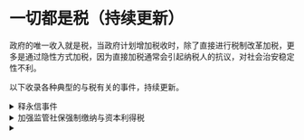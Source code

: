 # 一切都是税（持续更新）

政府的唯一收入就是税，当政府计划增加税收时，除了直接进行税制改革加税，更多是通过隐性方式加税，因为直接加税通常会引起纳税人的抗议，对社会治安稳定性不利。

以下收录各种典型的与税有关的事件，持续更新。

<details>
<summary>释永信事件</summary>

### 少林寺商业化

释永信对少林寺的商业化经营和推广，引起了部分争议。他也因此被称为“少林 CEO”、“政治和尚”、“经济和尚”。但他认为：“我们不是为了经济收入，少林寺的门票收入已经完全足够僧人的开销，我们是为了光大佛教事业。”2006 年，因对登封旅游事业做出突出贡献，释永信获得当地政府赠送的价值 100 多万元的大众越野车。2009 年 11 月，少林寺官网遭遇黑客攻击，并贴出伪造的释永信对少林寺商业化悔过书。

### 涉嫌犯罪

2015 年 7 月 26 日，网络上出现一个名为《少林寺方丈释永信这只大老虎，谁来监督》的举报贴。该帖子的作者“释正义”自称是一名少林寺弟子。他在帖子中举报释永信，称其有双重户籍，强奸尼僧释延果，包养数名情妇，与哈尔滨女子关丽丽、尼僧释延洁（俗名：韩明君）各有一名私生女，并出具相关证据。30 日，29 名少林寺弟子在网络上发表声明，指称“释正义”为被释永信逐出少林寺的原武僧总教头释延鲁，并谴责其“欺师灭祖”的行为。对此释延鲁否认，少林寺方面声称不清楚此人是否是释延鲁。释永信原定要在 8 月 2 日率团赴泰国曼谷参加少林功夫表演，但受到登封市宗教局的调查而未出国，由少林寺首座释永福临时带团。登封市公安局少林派出所的副所长来到少林寺中询问释永信并做了三页笔录。8 月 8 日，释延鲁带领释永信前法律顾问王永华等少林寺相关人士，在北京向国家宗教局实名举报释永信，举报内容与先前的“释正义”相似。8 月 25 日，国家宗教局透露，针对释永信的举报材料，已转送河南省宗教局了解核实。2015 年 11 月，河南调查组公布了调查初步结果：释永信没有私生子女，方丈资格的获得“程序如法合规”；被举报的经济和其他问题，正在依法依规调查中。

### 正式被查

释永信于 2025 年 2 月访问梵蒂冈与时任教宗方济各会面，回国后旋即被限制出境；同年 5 月郑州市和登封市的宗教局、统战部派员进驻少林寺调查。其后甚至传出其携带 7 名情人、21 名子女、6 名寺院工作人员共 38 人企图潜逃美国，但于上海浦东机场遭拦截的谣言，更导致开封警方出面辟谣。

2025 年 7 月 27 日，少林寺管理处官方通报，释永信涉嫌刑事犯罪，挪用侵占项目资金寺院资产；严重违反佛教戒律，长期与多名女性保持不正当关系并育有私生子。目前正在接受多部门联合调查。有关情况将及时向社会公布。消息指释永信于 7 月 25 日深夜被“叫走”。

7 月 28 日，中国佛教协会发布公告表示，释永信的所作所为性质十分恶劣，严重败坏了佛教界的声誉，损害了出家人的形象，该会坚决拥护和支持对释永信的依法处理决定。日前，该会收到河南省佛教协会报来《关于注销释永信戒牒的报告》。根据有关规定，中国佛教协会同意对释永信的戒牒予以注销。

7 月 29 日，释永信的少林寺住持职务由洛阳白马寺住持释印乐接替。

*source: wikipedia*

### 地方税收压力

中国大陆官方查处释永信给出的理由，和多年前的争议理由并没有差别，可以合理推断官方一直在纵容他的违法犯罪行为。现在才进行查处应该主要是，全国各地都在想方设法增加税收进行化解债务，宗教场所的现金流非常稳健，且随着经济持续下行导致的社会信教思潮，宗教场所的利润屡创新高，因此地方政府必须拿下这部分资金用以补充税收。至于释永信的私人生活，可以看出官方并不过多干涉，理论上脍炙人口的“少林寺”只是少林文化旅游有限公司，由中旅集团下属中旅发展公司为主要控股的商业实体，是借宗教进行商业盈利实体。

</details>

<details>
<summary>加强监管社保强制缴纳与资本利得税</summary>

### 加强监管社保强制缴纳，延缓社保结余资金亏空

最高人民法院召开新闻发布会，发布《最高人民法院关于审理劳动争议案件适用法律问题的解释(二)》，针对社会广泛关注的热点争议问题，统一法律适用标准，切实维护劳动者合法权益，解释自 9 月 1 日起施行。依法参加社会保险是用人单位和劳动者的法定义务。针对实践中存在的用人单位规避社保缴纳、劳动者主动放弃社保等问题，司法解释作出明确规定:无论双方协商还是劳动者单方承诺，任何“不缴社保”的约定都是无效的。最高人民法院民一庭法官张艳介绍，比如用人单位为了降低用工成本，比如有的劳动者为了多拿工资，要求用人单位把社会保险费以补助的方式发放给个人，两种情况都存在。本次司法解释就明确规定了用人单位和劳动者约定不缴纳社会保险，或者劳动者单方承诺不缴纳社会保险都是无效的。

### 加强个人境外资本利得税收监管

《金融时报》刊文，据了解，近期有纳税人收到了税务部门通知，告知其需要依法办理境外所得申报并缴纳相应税款。“根据我国个人所得税法，个人股票交易所得属于财产转让所得，应当适用 20% 的税率按次征收。其中，个人在境内二级市场的股票交易所得暂免征收个人所得税;在境外直接进行股票交易所得没有免税规定，需要在取得所得的次年申报纳税。吉林财经大学税务学院院长张巍解释说。为了更加合理的征收，我国税务部门在征管时，允许纳税人按照纳税年度盈亏相抵，但不允许跨年互抵。依法纳税是每个公民应尽的义务。个人未申报或者未如实申报境外所得，除了会被税务机关要求补缴税款外，还会被加收滞纳金，情形严重的还可能被稽查部门立案检查，将面临税务处罚。纳税人如果发现自己此前申报个税时，存在少报、漏报境外所得的，要及时补正。（金融时报）

### 恢复债券利息收入的增值税

财政部、税务总局公布国债等债券利息收入增值税政策的公告。自 2025 年 8 月 8 日起，对在该日期之后(含当日)新发行的国债、地方政府债券、金融债券的利息收入，恢复征收增值税。对在该日期之前已发行的国债、地方政府债券、金融债券（包含在 2025 年 8 月 8 日之后续发行的部分）的利息收入，继续免征增值税直至债券到期。

</details>

<details>
<summary></summary>



</details>



